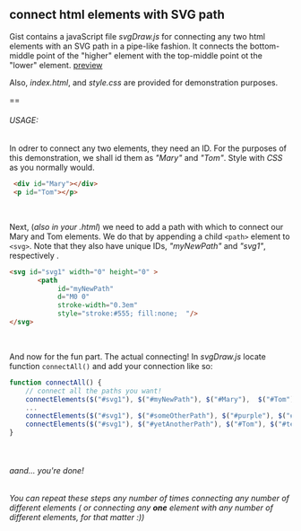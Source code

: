 connect html elements with SVG path
---


Gist contains a javaScript file *svgDraw.js* for connecting any two html elements with an SVG path in a pipe-like fashion.
It connects the bottom-middle point of the "higher" element with the top-middle point ot the "lower" element. [ preview ](https://gist.github.com/alojzije/11127839#file-demo-png)


Also, *index.html*, and *style.css* are provided for demonstration purposes.

==

###### USAGE:

In odrer to connect any two elements, they need an ID. For the purposes of this demonstration, we shall id them as *"Mary"* and *"Tom"*. Style with *CSS* as you normally would.

```html
 <div id="Mary"></div>
 <p id="Tom"></p>
```
<br>

Next, (*also in your .html*) we need to add a path with which to connect our Mary and Tom elements. We do that by appending a child `<path>` element to `<svg>`.
Note that they also have unique IDs, *"myNewPath"* and *"svg1"*, respectively .
```html
<svg id="svg1" width="0" height="0" >
       <path
            id="myNewPath"
            d="M0 0"             
            stroke-width="0.3em"
            style="stroke:#555; fill:none;  "/>
</svg>
```
<br>

And now for the fun part. The actual connecting!
In *svgDraw.js* locate function `connectAll()` and add your connection like so:

```javascript
function connectAll() {
    // connect all the paths you want!
    connectElements($("#svg1"), $("#myNewPath"), $("#Mary"),  $("#Tom"));
    ...
    connectElements($("#svg1"), $("#someOtherPath"), $("#purple"), $("#teal")  );
    connectElements($("#svg1"), $("#yetAnotherPath"), $("#Tom"), $("#teal")  );
}
```
<br>

###### aand... you're done!
###### You can repeat these steps any number of times connecting any number of different elements ( or  connecting any ***one*** element with any number of different elements, for that matter :)) 